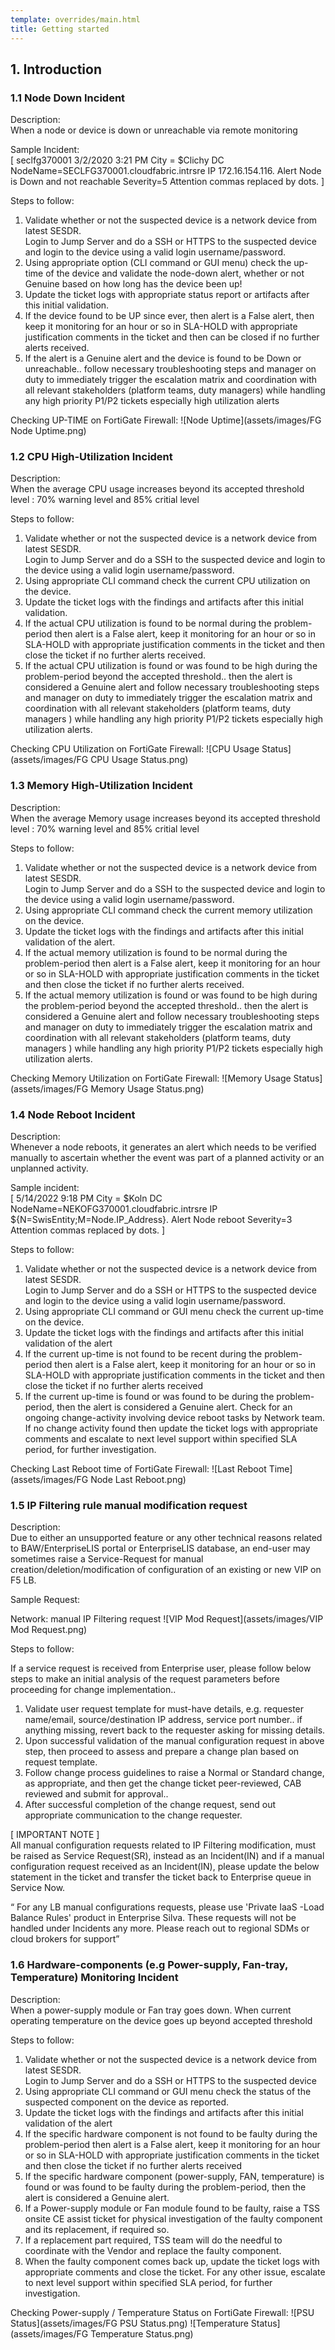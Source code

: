 ```yaml
---
template: overrides/main.html
title: Getting started
---
```


## 1. Introduction

### 1.1 Node Down Incident

Description:                                                 
When a node or device is down or unreachable via remote monitoring

Sample Incident:                                             
[ seclfg370001 3/2/2020 3:21 PM City = $Clichy DC NodeName=SECLFG370001.cloudfabric.intrsre IP 172.16.154.116. Alert Node is Down and not reachable Severity=5 Attention commas replaced by dots. ]

Steps to follow:

1.	Validate whether or not the suspected device is a network device from latest SESDR.                      
Login to Jump Server and do a SSH or HTTPS to the suspected device and login to the device using a valid login username/password.
2.	Using appropriate option (CLI command or GUI menu) check the up-time of the device and validate the node-down alert, whether or not Genuine based on how long has the device been up!
3.	Update the ticket logs with appropriate status report or artifacts after this initial validation.
4.	If the device found to be UP since ever, then alert is a False alert, then keep it monitoring for an hour or so in SLA-HOLD with appropriate justification comments in the ticket and then can be closed if no further alerts received.
5.	If the alert is a Genuine alert and the device is found to be Down or unreachable.. follow necessary troubleshooting steps and manager on duty to immediately trigger the escalation matrix and coordination with all relevant stakeholders (platform teams, duty managers) while handling any high priority P1/P2 tickets especially high utilization alerts

Checking UP-TIME on FortiGate Firewall:
    ![Node Uptime](assets/images/FG Node Uptime.png)


### 1.2 CPU High-Utilization Incident

Description:                                                  
When the average CPU usage increases beyond its accepted threshold level : 70% warning level and 85% critial level


Steps to follow:

1.	Validate whether or not the suspected device is a network device from latest SESDR.                   
Login to Jump Server and do a SSH to the suspected device and login to the device using a valid login username/password.
2.	Using appropriate CLI command check the current CPU utilization on the device.
3.	Update the ticket logs with the findings and artifacts after this initial validation.
4.	If the actual CPU utilization is found to be normal during the problem-period then alert is a False alert, keep it monitoring for an hour or so in SLA-HOLD with appropriate justification comments in the ticket and then close the ticket if no further alerts received.
5.	If the actual CPU utilization is found or was found to be high during the problem-period beyond the accepted threshold.. then the alert is considered a Genuine alert and follow necessary troubleshooting steps  and manager on duty to immediately trigger the escalation matrix and coordination with all relevant stakeholders (platform teams, duty managers ) while handling any high priority P1/P2 tickets especially high utilization alerts.


Checking CPU Utilization on FortiGate Firewall:
   ![CPU Usage Status](assets/images/FG CPU Usage Status.png)


### 1.3 Memory High-Utilization Incident

Description:                                                  
When the average Memory usage increases beyond its accepted threshold level : 70% warning level and 85% critial level


Steps to follow: 

1.	Validate whether or not the suspected device is a network device from latest SESDR.                   
Login to Jump Server and do a SSH to the suspected device and login to the device using a valid login username/password.
2.	Using appropriate CLI command check the current memory utilization on the device.
3.	Update the ticket logs with the findings and artifacts after this initial validation of the alert.
4.	If the actual memory utilization is found to be normal during the problem-period then alert is a False alert, keep it monitoring for an hour or so in SLA-HOLD with appropriate justification comments in the ticket and then close the ticket if no further alerts received.
5.	If the actual memory utilization is found or was found to be high during the problem-period beyond the accepted threshold.. then the alert is considered a Genuine alert and follow necessary troubleshooting steps  and manager on duty to immediately trigger the escalation matrix and coordination with all relevant stakeholders (platform teams, duty managers ) while handling any high priority P1/P2 tickets especially high utilization alerts.


Checking Memory Utilization on FortiGate Firewall:
  ![Memory Usage Status](assets/images/FG Memory Usage Status.png)


### 1.4 Node Reboot Incident

Description:                                                  
Whenever a node reboots, it generates an alert which needs to be verified manually to ascertain whether the event was part of a planned activity or an unplanned activity.

Sample incident:                                             
[ 5/14/2022 9:18 PM City = $Koln DC NodeName=NEKOFG370001.cloudfabric.intrsre IP ${N=SwisEntity;M=Node.IP_Address}. Alert Node reboot Severity=3 Attention commas replaced by dots. ]


Steps to follow:

1. Validate whether or not the suspected device is a network device from latest SESDR.            
Login to Jump Server and do a SSH or HTTPS to the suspected device and login to the device using a valid login username/password.
2. Using appropriate CLI command or GUI menu check the current up-time on the device.
3. Update the ticket logs with the findings and artifacts after this initial validation of the alert
4. If the current up-time is not found to be recent during the problem-period then alert is a False alert, keep it monitoring for an hour or so in SLA-HOLD with appropriate justification comments in the ticket and then close the ticket if no further alerts received
5. If the current up-time is found or was found to be during the problem-period, then the alert is considered a Genuine alert.
Check for an ongoing change-activity involving device reboot tasks by Network team. If no change activity found then update the ticket logs with appropriate comments and escalate to next level support within specified SLA period, for further investigation.


Checking Last Reboot time of FortiGate Firewall:
    ![Last Reboot Time](assets/images/FG Node Last Reboot.png)


### 1.5 IP Filtering rule manual modification request 

Description:                                                  
Due to either an unsupported feature or any other technical reasons related to BAW/EnterpriseLIS portal or EnterpriseLIS database, an end-user may sometimes raise a Service-Request for manual creation/deletion/modification of configuration of an existing or new VIP on F5 LB.  

Sample Request:                                              

Network: manual IP Filtering request
    ![VIP Mod Request](assets/images/VIP Mod Request.png)


Steps to follow:

If a service request is received from Enterprise user, please follow below steps to make an initial analysis of the request parameters before proceeding for change implementation..

1. Validate user request template for must-have details, e.g. requester name/email, source/destination IP address, service port number.. if anything missing, revert back to the requester asking for missing details.
2. Upon successful validation of the manual configuration request in above step, then proceed to assess and prepare a change plan based on request template.
3. Follow change process guidelines to raise a Normal or Standard change, as appropriate, and then get the change ticket peer-reviewed, CAB reviewed and submit for approval..
4. After successful completion of the change request, send out appropriate communication to the change requester.

[ IMPORTANT NOTE ]                                           
All manual configuration requests related to IP Filtering modification, must be raised as Service Request(SR), instead as an Incident(IN) and if a manual configuration request received as an Incident(IN), please update the below statement in the ticket and transfer the ticket back to Enterprise queue in Service Now.

“ For any LB manual configurations requests, please use 'Private IaaS -Load Balance Rules' product in Enterprise Silva. These requests will not be handled under Incidents any more. 
Please reach out to regional SDMs or cloud brokers for support”


### 1.6 Hardware-components (e.g Power-supply, Fan-tray, Temperature) Monitoring Incident

Description:                                                  
When a power-supply module or Fan tray goes down. When current operating temperature on the device goes up beyond accepted threshold


Steps to follow:

1. Validate whether or not the suspected device is a network device from latest SESDR.            
Login to Jump Server and do a SSH or HTTPS to the suspected device 
2. Using appropriate CLI command or GUI menu check the status of the suspected component on the device as reported.
3. Update the ticket logs with the findings and artifacts after this initial validation of the alert
4. If the specific hardware component is not found to be faulty during the problem-period then alert is a False alert, keep it monitoring for an hour or so in SLA-HOLD with appropriate justification comments in the ticket and then close the ticket if no further alerts received
5. If the specific hardware component (power-supply, FAN, temperature) is found or was found to be faulty during the problem-period, then the alert is considered a Genuine alert.
6. If a Power-supply module or Fan module found to be faulty, raise a TSS onsite CE assist ticket for physical investigation of the faulty component and its replacement, if required so. 
7. If a replacement part required, TSS team will do the needful to coordinate with the Vendor and replace the faulty component.
8. When the faulty component comes back up, update the ticket logs with appropriate comments and close the ticket. For any other issue, escalate to next level support within specified SLA period, for further investigation.


Checking Power-supply / Temperature Status on FortiGate Firewall:
  ![PSU Status](assets/images/FG PSU Status.png)
  ![Temperature Status](assets/images/FG Temperature Status.png)


